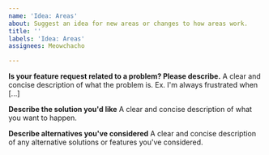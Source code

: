 ```yaml
---
name: 'Idea: Areas'
about: Suggest an idea for new areas or changes to how areas work.
title: ''
labels: 'Idea: Areas'
assignees: Meowchacho

---
```


**Is your feature request related to a problem? Please describe.**
A clear and concise description of what the problem is. Ex. I'm always frustrated when [...]

**Describe the solution you'd like**
A clear and concise description of what you want to happen.

**Describe alternatives you've considered**
A clear and concise description of any alternative solutions or features you've considered.
